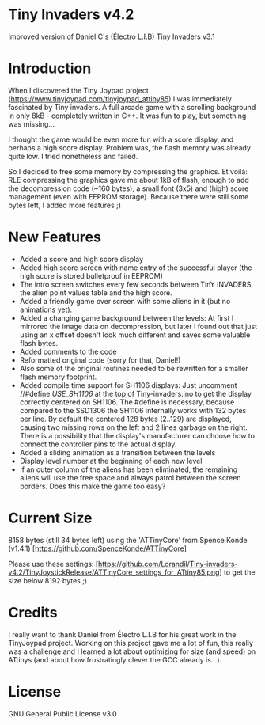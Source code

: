 # Tiny Invaders v4.2	

Improved version of Daniel C's (Électro L.I.B) Tiny Invaders v3.1


# Introduction 

When I discovered the Tiny Joypad project (https://www.tinyjoypad.com/tinyjoypad_attiny85) I was immediately fascinated by Tiny invaders.
A full arcade game with a scrolling background in only 8kB - completely written in C++.
It was fun to play, but something was missing...

I thought the game would be even more fun with a score display, and perhaps
a high score display. Problem was, the flash memory was already quite low.
I tried nonetheless and failed.

So I decided to free some memory by compressing the graphics. Et voilà:
RLE compressing the graphics gave me about 1kB of flash, enough to add the
decompression code (~160 bytes), a small font (3x5) and (high) score management
(even with EEPROM storage).
Because there were still some bytes left, I added more features ;)


# New Features 

* Added a score and high score display
* Added high score screen with name entry of the successful player
  (the high score is stored bulletproof in EEPROM)
* The intro screen switches every few seconds between TinY INVADERS, the alien point values table
  and the high score.
* Added a friendly game over screen with some aliens in it (but no animations yet).
* Added a changing game background between the levels:
    At first I mirrored the image data on decompression, but later I found out that just using
    an x offset doesn't look much different and saves some valuable flash bytes.
* Added comments to the code
* Reformatted original code (sorry for that, Daniel!)
* Also some of the original routines needed to be rewritten for a smaller flash memory footprint.
* Added compile time support for SH1106 displays: Just uncomment 
  //#define _USE_SH1106_
  at the top of Tiny-invaders.ino to get the display correctly centered on SH1106.
  The #define is necessary, because compared to the SSD1306 the SH1106 internally works with 132 bytes 
  per line. By default the centered 128 bytes (2..129) are displayed, causing two missing rows on the
  left and 2 lines garbage on the right. There is a possibility that the display's manufacturer can choose
  how to connect the controller pins to the actual display.
* Added a sliding animation as a transition between the levels
* Display level number at the beginning of each new level
* If an outer column of the aliens has been eliminated, the remaining aliens will use the free space and
  always patrol between the screen borders. Does this make the game too easy?

# Current Size
  8158 bytes (still 34 bytes left) using the 'ATTinyCore' from Spence Konde (v1.4.1) 
  [https://github.com/SpenceKonde/ATTinyCore]
  
  Please use these settings: [https://github.com/Lorandil/Tiny-invaders-v4.2/TinyJoystickRelease/ATTinyCore_settings_for_ATtiny85.png] to get the size below 8192 bytes ;)

# Credits

I really want to thank Daniel from Électro L.I.B for his great work in the TinyJoypad project.
Working on this project gave me a lot of fun, this really was a challenge and I learned a lot 
about optimizing for size (and speed) on ATtinys (and about how frustratingly clever the GCC 
already is...).


# License 
GNU General Public License v3.0
